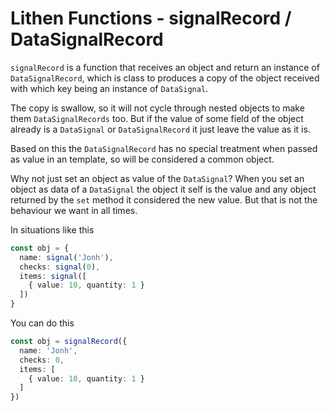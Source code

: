 # Lithen Functions - signalRecord / DataSignalRecord

`signalRecord` is a function that receives an object and return an instance of `DataSignalRecord`, 
which is class to produces a copy of the object received with which key being an instance of 
`DataSignal`.

The copy is swallow, so it will not cycle through nested objects to make them `DataSignalRecords` 
too. But if the value of some field of the object already is a `DataSignal` or `DataSignalRecord` it 
just leave the value as it is.

Based on this the `DataSignalRecord` has no special treatment when passed as value in an template, 
so will be considered a common object.

Why not just set an object as value of the `DataSignal`? When you set an object as data of a 
`DataSignal` the object it self is the value and any object returned by the `set` method it 
considered the new value. But that is not the behaviour we want in all times.

In situations like this
```ts
const obj = {
  name: signal('Jonh'),
  checks: signal(0),
  items: signal([
    { value: 10, quantity: 1 }
  ])
}
```

You can do this
```ts
const obj = signalRecord({
  name: 'Jonh',
  checks: 0,
  items: [
    { value: 10, quantity: 1 }
  ]
})
```
